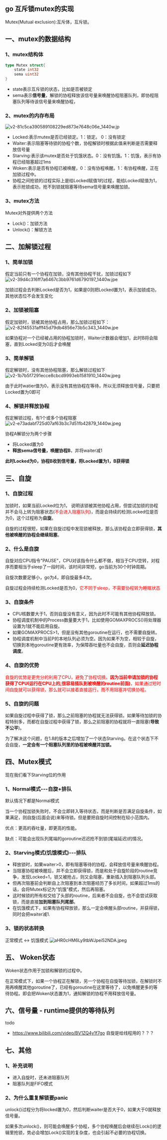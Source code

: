 ## go 互斥锁mutex的实现
Mutex(Mutual exclusion):互斥体，互斥锁。

## 一、mutex的数据结构
### 1、mutex结构体
```go
type Mutex struct{
    state int32 
    sema uint32 
}
```
* state表示互斥锁的状态，比如是否被锁定
* sema表示**信号量**，解锁的协程释放该信号量来唤醒协程阻塞队列，即协程阻塞队列等待该信号量来唤醒协程，

### 2、mutex的内存布局
![v2-81c5ca390589108229ed873e7648c06e_1440w.jp](https://pic.imgdb.cn/item/611705185132923bf8d88506.jpg)

* Locked:表示mutex是否已经锁定。1：锁定。 0：没有锁定
* Waiter:表示阻塞等待锁的协程个数，协程解锁时根据此值来判断是否需要释放信号量
* Starving:表示该mutex是否处于饥饿状态。0：没有饥饿。1：饥饿，表示有协程已经阻塞超过1ms
* Woken:表示是否有协程已被唤醒，0：没有协程唤醒。1：有协程唤醒，正在加锁过程中。
* 协程之间抢锁的过程实际上是给Locked赋值1的过程，能给Locked赋值为1，表示抢锁成功，抢不到锁就阻塞等待sema信号量来唤醒加锁。

### 3、mutex方法
Mutex对外提供两个方法
* Lock()：加锁方法
* Unlock()：解锁方法

## 二、加解锁过程
### 1、简单加锁
假定当前只有一个协程在加锁，没有其他协程干扰，加锁过程如下
![v2-39d4c316ff7a6467c3bb9761d6790197_1440w.jpe](https://pic.imgdb.cn/item/6117062a5132923bf8db929e.jpg)

加锁过程会去判断Locked是否为1，如果是0则把Locked置为1，表示加锁成功，其他状态位不会发生变化

### 2、加锁被阻塞
假定加锁时，锁被其他协程占用，那么加锁过程如下：
![v2-82f45531afff45d79db4856e73b5c343_1440w.jpe](https://pic.imgdb.cn/item/611707735132923bf8df23de.jpg)

如果协程对一个已经被占用的协程加锁时，Waiter计数器会增加1，此时B将会阻塞，直到Locked变为0后才会唤醒

### 3、简单解锁
假定解锁时，没有其他协程阻塞，那么解锁过程如下
![v2-1b7b5f7291ecce8cbcd9993eb1581910_1440w.jpeg](https://pic.imgdb.cn/item/611707db5132923bf8e04ca8.jpg)

由于此时watier值为0，表示没有其他协程在等待，所以无须释放信号量，只要把Locked置为0即可

### 4、解锁并释放协程
假定解锁过程，有1个或多个协程阻塞
![v2-e73adabf725d07af63b3c7d51fb42879_1440w.jpeg](https://pic.imgdb.cn/item/611708335132923bf8e15264.jpg)

协程A解锁分为两个步骤
* 将Locked置为0
* **释放sema信号量，唤醒协程B**，并将waiter减1

**此时Locked为0，协程B收到信号量，将Locked置为1，B获得锁**

## 三、自旋
### 1、自旋过程
加锁时，如果当前Locked位为1， 说明该锁被其他协程占用，但尝试加锁的协程并不会马上转为阻塞状态(<font color="red">不会进入阻塞队列</font>)，而是会持续的检测Locked位是否为0，这个过程称为**自旋**。

自旋的过程很短，如果在自旋过程中发现锁被释放，那么该协程会立即获得锁，**其他被唤醒的协程会继续阻塞**。

### 2、什么是自旋
自旋对应CPU指令"PAUSE"，CPU对该指令什么都不做，相当于CPU空转，对程序而要相当于sleep了一段时间，该时间非常短，go当前为30个时钟周期。

自旋次数要足够小，go为4，即自旋最多4次。

自旋过程会持续检测Locked是否为0，<font color="red">它不同于sleep，不需要协程转为睡眠状态</font>

### 3、自旋条件
* CPU核数要大于1，否则自旋没有意义，因为此时不可能有其他协程释放锁。
* 协程调度机制中的Process数量要大于1，比如使用GOMAXPROCS()将处理器设置为1就不能启用自旋。
* 如果GOMAXPROCS>1，但是没有其他goroutine在运行，也不需要自旋转。
* 协程调度机制中当前P的本地队列必须为空。因为如果不为空，相较于自旋，切换到本地goroutine更有效率，为保障吞吐量也不会自旋，否则会**延迟协程调度**。 

### 4、自旋的优势
<font color="red">自旋的优势是更充分的利用了CPU，避免了协程切换。**因为当前申请加锁的协程获得了CPU(运行在CPU上的,很容易插队到被唤醒的routine前面)**，如果通过短时间自旋就可以获得锁，那么就可以接着直接运行，而不用阻塞并切换协程。</font>

### 5、自旋的问题
如果自旋过程中获得了锁，那么之前阻塞的协程就无法获得锁。如果等待加锁的协程特别多，而都在自旋过程中获得了锁，那么之前阻塞的协程就将一直阻塞(**导致不公平**)。

为了解决这个问题，在1.8的版本之后增加了一个状态Starving。在这个状态下不会自旋，**一定会有一个阻塞队列里的协程被唤醒并加锁。**

## 四、Mutex模式
现在我们看下Starving位的作用
### 1、Normal模式---自旋+排队
默认情况下都是Normal模式

当一个协程加锁失败时，不会立即转入等待状态，而是判断是否满足自旋条件，如果满足，则自旋(后面会说)来等待锁。但是要把自旋时间控制在较小范围内。

优点：更高的吞吐量，即更高的性能。

缺点：可能会出现队列尾端的goroutine迟迟抢不到锁(尾端延迟)的情况。

### 2、Starving模式(饥饿模式)---排队
* 释放锁时，如果waiter>0，即有阻塞等待的协程，会释放信号量来唤醒协程。
* 当阻塞协程被唤醒后，并不会立即获得锁，而是和处于自旋阶段的routine竞争，发现Locked=1，锁又被抢占，则又会阻塞，重新插入到阻塞队列头部。
* 但再次阻塞前会判断自上次阻塞到本次阻塞经历了多长时间，如果超过1ms的话，会将Mutex标记为"饥饿"模式，然后再阻塞。
* 这时候锁的所有权交给了头部的routine，后来者不会自旋，也不会尝试获取锁，而是直接**加到阻塞队列尾部**。
* 在饥饿模式下，如果有协程释放锁，那么一定会唤醒头部routine，并获得锁，同时会把waiter减1.

### 3、锁的状态转换
正常模式 <-> 饥饿模式
![aHR0cHM6Ly9tbWJpei52NDA.jpeg](https://pic.imgdb.cn/item/61172be45132923bf8621204.jpg)

## 五、 Woken状态
Woken状态作用于加锁和解锁的过程中。

在正常模式下，如果一个协程正在解锁，另一个协程在自旋等待加锁，在解锁时不用再唤醒其他goroutine了，已经有goroutine在这里等待了，以免唤醒更多的等待协程。即会把Woken状态置为1，通知解锁的协程不用释放信号量。

## 六、信号量 - runtime提供的等待队列
todo
* https://www.bilibili.com/video/BV1ZQ4y1f7go
自旋是给线程用的？？？ 

## 七、其他
### 1、补充说明
* 进入自旋时，还未进阻塞队列
* 阻塞队列是FIFO模式

### 2、为什么重复解锁要panic
unlock()过程分为将locked置为0，然后判断waiter是否大于0，如果大于0就释放信号量。

如果多次unlock()，则可能会唤醒多个协程，多个协程唤醒后会继续在Lock()的逻辑里抢锁，势必会增加Lock()实现的复杂度，也会引起不必要的协程切换。



